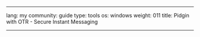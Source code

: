 

---

lang: my
community: guide
type: tools
os: windows
weight: 011
title: Pidgin with OTR - Secure Instant Messaging

---

<stub>

